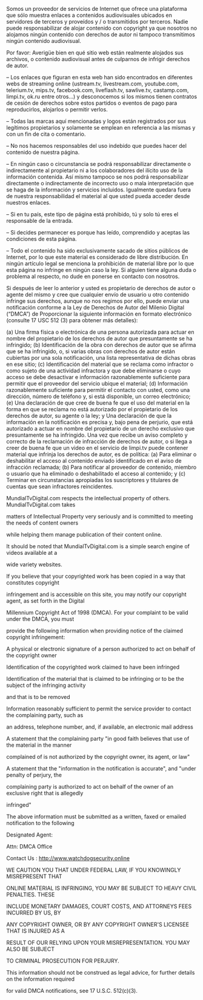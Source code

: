 Somos un proveedor de servicios de Internet que ofrece una plataforma que sólo muestra enlaces a contenidos audiovisuales ubicados en servidores de terceros y proveídos y / o transmitidos por terceros. Nadie puede responsabilizar de alojar contenido con copyright ya que nosotros no alojamos ningún contenido con derechos de autor ni tampoco transmitimos ningún contenido audiovisual.

Por favor: Averigüe bien en qué sitio web están realmente alojados sus archivos, o contenido audiovisual antes de culparnos de infrigir derechos de autor.

– Los enlaces que figuran en esta web han sido encontrados en diferentes webs de streaming online (ustream.tv, livestream.com, youtube.com, telerium.tv, mips.tv, facebook.com, liveflash.tv, sawlive.tv, castamp.com, limpi.tv, ok.ru entre otros…) y desconocemos si los mismos tienen contratos de cesión de derechos sobre estos partidos o eventos de pago para reproducirlos, alojarlos o permitir verlos.

– Todas las marcas aquí mencionadas y logos están registrados por sus legítimos propietarios y solamente se emplean en referencia a las mismas y con un fin de cita o comentario.

– No nos hacemos responsables del uso indebido que puedes hacer del contenido de nuestra página.

– En ningún caso o circunstancia se podrá responsabilizar directamente o indirectamente al propietario ni a los colaboradores del ilícito uso de la información contenida. Así mismo tampoco se nos podrá responsabilizar directamente o indirectamente de incorrecto uso o mala interpretación que se haga de la información y servicios incluidos. Igualmente quedara fuera de nuestra responsabilidad el material al que usted pueda acceder desde nuestros enlaces.

– Si en tu país, este tipo de página está prohibido, tú y solo tú eres el responsable de la entrada.

– Si decides permanecer es porque has leído, comprendido y aceptas las condiciones de esta página.

– Todo el contenido ha sido exclusivamente sacado de sitios públicos de Internet, por lo que este material es considerado de libre distribución. En ningún artículo legal se menciona la prohibición de material libre por lo que esta página no infringe en ningún caso la ley. Si alguien tiene alguna duda o problema al respecto, no dude en ponerse en contacto con nosotros.

Si después de leer lo anterior y usted es propietario de derechos de autor o agente del mismo y cree que cualquier envío de usuario u otro contenido infringe sus derechos, aunque no nos regimos por ello, puede enviar una notificación conforme a la Ley de Derechos de Autor del Milenio Digital (“DMCA”) de Proporcionar la siguiente información en formato electrónico (consulte 17 USC 512 (3) para obtener más detalles):

(a) Una firma física o electrónica de una persona autorizada para actuar en nombre del propietario de los derechos de autor que presuntamente se ha infringido;
(b) Identificación de la obra con derechos de autor que se afirma que se ha infringido, o, si varias obras con derechos de autor están cubiertas por una sola notificación, una lista representativa de dichas obras en ese sitio;
(c) Identificación del material que se reclama como infractor o como sujeto de una actividad infractora y que debe eliminarse o cuyo acceso se debe desactivar e información razonablemente suficiente para permitir que el proveedor del servicio ubique el material;
(d) Información razonablemente suficiente para permitir el contacto con usted, como una dirección, número de teléfono y, si está disponible, un correo electrónico;
(e) Una declaración de que cree de buena fe que el uso del material en la forma en que se reclama no está autorizado por el propietario de los derechos de autor, su agente o la ley; y Una declaración de que la información en la notificación es precisa y, bajo pena de perjurio, que está autorizado a actuar en nombre del propietario de un derecho exclusivo que presuntamente se ha infringido.
Una vez que recibe un aviso completo y correcto de la reclamación de infracción de derechos de autor, o si llega a creer de buena fe que un video en el servicio de limpi.tv puede contener material que infrinja los derechos de autor, es de política:
(a) Para eliminar o deshabilitar el acceso al contenido enviado identificado en el aviso de infracción reclamada;
(b) Para notificar al proveedor de contenido, miembro o usuario que ha eliminado o deshabilitado el acceso al contenido; y
(c) Terminar en circunstancias apropiadas los suscriptores y titulares de cuentas que sean infractores reincidentes.

MundialTvDigital.com respects the intellectual property of others. MundialTvDigital.com takes

matters of Intellectual Property very seriously and is committed to meeting the needs of content owners

while helping them manage publication of their content online.



It should be noted that MundialTvDigital.com is a simple search engine of videos available at a

wide variety websites.

If you believe that your copyrighted work has been copied in a way that constitutes copyright

infringement and is accessible on this site, you may notify our copyright agent, as set forth in the Digital

Millennium Copyright Act of 1998 (DMCA). For your complaint to be valid under the DMCA, you must

provide the following information when providing notice of the claimed copyright infringement:



A physical or electronic signature of a person authorized to act on behalf of the copyright owner

Identification of the copyrighted work claimed to have been infringed

Identification of the material that is claimed to be infringing or to be the subject of the infringing activity

and that is to be removed

Information reasonably sufficient to permit the service provider to contact the complaining party, such as

an address, telephone number, and, if available, an electronic mail address

A statement that the complaining party "in good faith believes that use of the material in the manner

complained of is not authorized by the copyright owner, its agent, or law"

A statement that the "information in the notification is accurate", and "under penalty of perjury, the

complaining party is authorized to act on behalf of the owner of an exclusive right that is allegedly

infringed"

The above information must be submitted as a written, faxed or emailed notification to the following

Designated Agent:



Attn: DMCA Office



Contact Us : http://www.watchdogsecurity.online




WE CAUTION YOU THAT UNDER FEDERAL LAW, IF YOU KNOWINGLY MISREPRESENT THAT

ONLINE MATERIAL IS INFRINGING, YOU MAY BE SUBJECT TO HEAVY CIVIL PENALTIES. THESE

INCLUDE MONETARY DAMAGES, COURT COSTS, AND ATTORNEYS FEES INCURRED BY US, BY

ANY COPYRIGHT OWNER, OR BY ANY COPYRIGHT OWNER'S LICENSEE THAT IS INJURED AS A

RESULT OF OUR RELYING UPON YOUR MISREPRESENTATION. YOU MAY ALSO BE SUBJECT

TO CRIMINAL PROSECUTION FOR PERJURY.



This information should not be construed as legal advice, for further details on the information required

for valid DMCA notifications, see 17 U.S.C. 512(c)(3).

